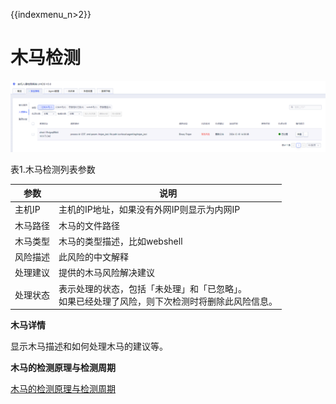 {{indexmenu_n>2}}

# 木马检测

![](/images/operation/events/木马检测.png)

表1.木马检测列表参数

<table>
<thead>
<tr class="header">
<th>参数</th>
<th>说明</th>
</tr>
</thead>
<tbody>
<tr class="odd">
<td>主机IP</td>
<td>主机的IP地址，如果没有外网IP则显示为内网IP</td>
</tr>
<tr class="even">
<td>木马路径</td>
<td>木马的文件路径</td>
</tr>
<tr class="odd">
<td>木马类型</td>
<td>木马的类型描述，比如webshell</td>
</tr>
<tr class="even">
<td>风险描述</td>
<td>此风险的中文解释</td>
</tr>
<tr class="odd">
<td>处理建议</td>
<td>提供的木马风险解决建议</td>
</tr>
<tr class="even">
<td>处理状态</td>
<td>表示处理的状态，包括「未处理」和「已忽略」。<br />
如果已经处理了风险，则下次检测时将删除此风险信息。</td>
</tr>
</tbody>
</table>

**木马详情**

显示木马描述和如何处理木马的建议等。

**木马的检测原理与检测周期**

[木马的检测原理与检测周期](/security/uhids/function/muma)
